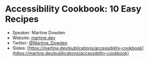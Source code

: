 # Accessibility Cookbook: 10 Easy Recipes

* Speaker: Martine Dowden
* Website: [martine.dev](https://martine.dev)
* Twitter: [@Martine_Dowden](https://twitter.com/Martine_Dowden)
* Slides: [https://martine.dev/publications/accessibility-cookbook](https://martine.dev/publications/accessibility-cookbook)
